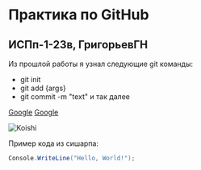 # Практика по GitHub
## ИСПп-1-23в, ГригорьевГН
Из прошлой работы я узнал следующие git
команды:
* git init
* git add {args}
* git commit -m "text"
и так далее

[Google](https://google.com/)
[Google](https://google.com/ "риальна гугл")

![Koishi](https://i.pinimg.com/736x/00/54/d2/0054d2c4aa6915cc3b721794fea0e3ba.jpg)



Пример кода из сишарпа:

```csharp
Console.WriteLine("Hello, World!");
```